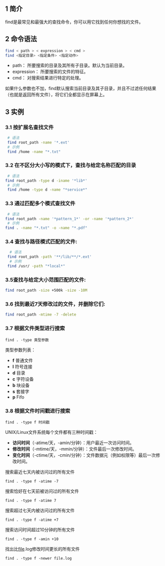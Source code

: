 ## 1 简介

find是最常见和最强大的查找命令，你可以用它找到任何你想找的文件。 

## 2 命令语法

```bash
find < path > < expression > < cmd >
find <指定目录> <指定条件> <指定动作>
```

- path： 所要搜索的目录及其所有子目录。默认为当前目录。
- expression： 所要搜索的文件的特征。
- cmd： 对搜索结果进行特定的处理。

如果什么参数也不加，find默认搜索当前目录及其子目录，并且不过滤任何结果（也就是返回所有文件），将它们全都显示在屏幕上。

## 3 实例

### 3.1 按扩展名查找文件

```bash
 # 语法
 find root_path -name '*.ext'
 # 示例
 find /home -name "*.txt"
```

### 3.2 在不区分大小写的模式下，查找与给定名称匹配的目录

```bash
 # 语法
find root_path -type d -iname '*lib*'
 # 示例
 find /home -type d -name "*service*"
```

### 3.3 通过匹配多个模式查找文件

```bash
 # 语法
find root_path -name '*pattern_1*' -or -name '*pattern_2*'
 # 示例
find . -name "*.txt" -o -name "*.pdf" 
```

### 3.4 查找与路径模式匹配的文件:

```bash
  # 语法
 find root_path -path '**/lib/**/*.ext'
  # 示例
 find /usr/ -path "*local*"
```

### 3.5查找与给定大小范围匹配的文件:

```bash
find root_path -size +500k -size -10M
```

### 3.6 找到最近7天修改过的文件，并删除它们:

```bash
find root_path -mtime -7 -delete
```

### 3.7 根据文件类型进行搜索

```
find . -type 类型参数
```

类型参数列表：

- **f** 普通文件
- **l** 符号连接
- **d** 目录
- **c** 字符设备
- **b** 块设备
- **s** 套接字
- **p** Fifo

### 3.8 根据文件时间戳进行搜索

```
find . -type f 时间戳
```

UNIX/Linux文件系统每个文件都有三种时间戳：

- **访问时间**（-atime/天，-amin/分钟）：用户最近一次访问时间。
- **修改时间**（-mtime/天，-mmin/分钟）：文件最后一次修改时间。
- **变化时间**（-ctime/天，-cmin/分钟）：文件数据元（例如权限等）最后一次修改时间。

搜索最近七天内被访问过的所有文件

```
find . -type f -atime -7
```

搜索恰好在七天前被访问过的所有文件

```
find . -type f -atime 7
```

搜索超过七天内被访问过的所有文件

```
find . -type f -atime +7
```

搜索访问时间超过10分钟的所有文件

```
find . -type f -amin +10
```

找出比[file](http://man.linuxde.net/file).log修改时间更长的所有文件

```
find . -type f -newer file.log
```

### 